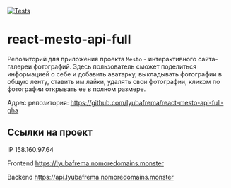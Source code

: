[![Tests](https://github.com/yandex-praktikum/react-mesto-api-full-gha/actions/workflows/tests.yml/badge.svg)](https://github.com/yandex-praktikum/react-mesto-api-full-gha/actions/workflows/tests.yml)
# react-mesto-api-full
Репозиторий для приложения проекта `Mesto` - интерактивного сайта-галереи фотографий.
Здесь пользователь сможет поделиться информацией о себе и добавить аватарку, выкладывать фотографии в общую ленту, ставить им лайки, удалять свои фотографии, кликом по фотографии открывать ее в полном размере.

Адрес репозитория: https://github.com/lyubafrema/react-mesto-api-full-gha

## Ссылки на проект

IP 158.160.97.64

Frontend https://lyubafrema.nomoredomains.monster

Backend https://api.lyubafrema.nomoredomains.monster
